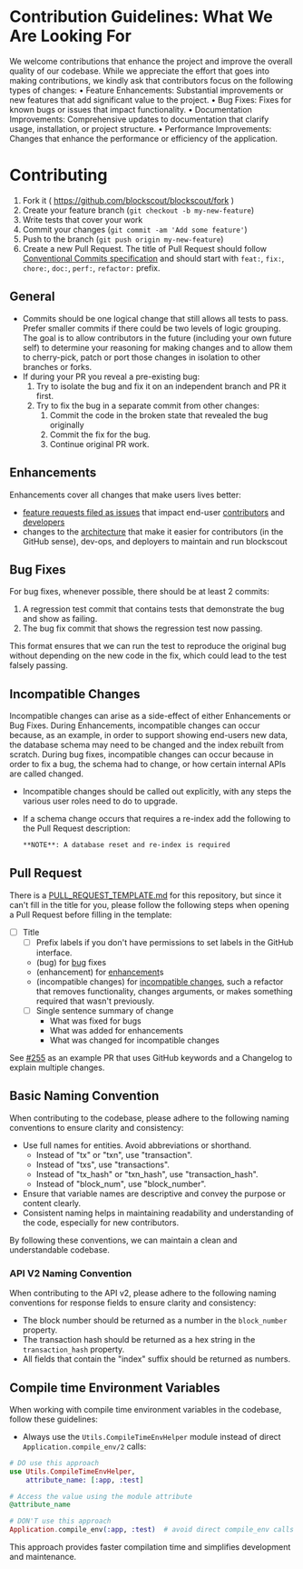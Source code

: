 # Contribution Guidelines: What We Are Looking For

We welcome contributions that enhance the project and improve the overall quality of our codebase. While we appreciate the effort that goes into making contributions, we kindly ask that contributors focus on the following types of changes:
	•	Feature Enhancements: Substantial improvements or new features that add significant value to the project.
	•	Bug Fixes: Fixes for known bugs or issues that impact functionality.
	•	Documentation Improvements: Comprehensive updates to documentation that clarify usage, installation, or project structure.
	•	Performance Improvements: Changes that enhance the performance or efficiency of the application.

# Contributing

1. Fork it ( <https://github.com/blockscout/blockscout/fork> )
2. Create your feature branch (`git checkout -b my-new-feature`)
3. Write tests that cover your work
4. Commit your changes (`git commit -am 'Add some feature'`)
5. Push to the branch (`git push origin my-new-feature`)
6. Create a new Pull Request. The title of Pull Request should follow [Conventional Commits specification](https://www.conventionalcommits.org/en/v1.0.0/) and should start with `feat:`, `fix:`, `chore:`, `doc:`, `perf:`, `refactor:` prefix.

## General

* Commits should be one logical change that still allows all tests to pass.  Prefer smaller commits if there could be two levels of logic grouping.  The goal is to allow contributors in the future (including your own future self) to determine your reasoning for making changes and to allow them to cherry-pick, patch or port those changes in isolation to other branches or forks.
* If during your PR you reveal a pre-existing bug:
  1. Try to isolate the bug and fix it on an independent branch and PR it first.
  2. Try to fix the bug in a separate commit from other changes:
     1. Commit the code in the broken state that revealed the bug originally
     2. Commit the fix for the bug.
     3. Continue original PR work.

## Enhancements

Enhancements cover all changes that make users lives better:

* [feature requests filed as issues](https://github.com/blockscout/blockscout/labels/enhancement) that impact end-user [contributors](https://github.com/blockscout/blockscout/labels/contributor) and [developers](https://github.com/blockscout/blockscout/labels/developer)
* changes to the [architecture](https://github.com/blockscout/blockscout/labels/architecture) that make it easier for contributors (in the GitHub sense), dev-ops, and deployers to maintain and run blockscout

## Bug Fixes

For bug fixes, whenever possible, there should be at least 2 commits:

1. A regression test commit that contains tests that demonstrate the bug and show as failing.
2. The bug fix commit that shows the regression test now passing.

This format ensures that we can run the test to reproduce the original bug without depending on the new code in the fix, which could lead to the test falsely passing.

## Incompatible Changes

Incompatible changes can arise as a side-effect of either Enhancements or Bug Fixes.  During Enhancements, incompatible changes can occur because, as an example, in order to support showing end-users new data, the database schema may need to be changed and the index rebuilt from scratch.  During bug fixes, incompatible changes can occur because in order to fix a bug, the schema had to change, or how certain internal APIs are called changed.

* Incompatible changes should be called out explicitly, with any steps the various user roles need to do to upgrade.
* If a schema change occurs that requires a re-index add the following to the Pull Request description:

  ```markdown
  **NOTE**: A database reset and re-index is required
  ```

## Pull Request

There is a [PULL_REQUEST_TEMPLATE.md](PULL_REQUEST_TEMPLATE.md) for this repository, but since it can't fill in the title for you, please follow the following steps when opening a Pull Request before filling in the template:

* [ ] Title
  * [ ] Prefix labels if you don't have permissions to set labels in the GitHub interface.
  * (bug) for [bug](https://github.com/blockscout/blockscout/labels/bug) fixes
  * (enhancement) for [enhancement](https://github.com/blockscout/blockscout/labels/enhancement)s
  * (incompatible changes) for [incompatible changes](https://github.com/blockscout/blockscout/labels/incompatible%20changes), such a refactor that removes functionality, changes arguments, or makes something required that wasn't previously.
  * [ ] Single sentence summary of change
    * What was fixed for bugs
    * What was added for enhancements
    * What was changed for incompatible changes

See [#255](https://github.com/blockscout/blockscout/pull/255) as an example PR that uses GitHub keywords and a Changelog to explain multiple changes.

## Basic Naming Convention

When contributing to the codebase, please adhere to the following naming conventions to ensure clarity and consistency:

- Use full names for entities. Avoid abbreviations or shorthand.
  - Instead of "tx" or "txn", use "transaction".
  - Instead of "txs", use "transactions".
  - Instead of "tx_hash" or "txn_hash", use "transaction_hash".
  - Instead of "block_num", use "block_number".
- Ensure that variable names are descriptive and convey the purpose or content clearly.
- Consistent naming helps in maintaining readability and understanding of the code, especially for new contributors.

By following these conventions, we can maintain a clean and understandable codebase.

### API V2 Naming Convention

When contributing to the API v2, please adhere to the following naming conventions for response fields to ensure clarity and consistency:

- The block number should be returned as a number in the `block_number` property.
- The transaction hash should be returned as a hex string in the `transaction_hash` property.
- All fields that contain the "index" suffix should be returned as numbers.

## Compile time Environment Variables

When working with compile time environment variables in the codebase, follow these guidelines:

- Always use the `Utils.CompileTimeEnvHelper` module instead of direct `Application.compile_env/2` calls:

```elixir
# DO use this approach
use Utils.CompileTimeEnvHelper,
    attribute_name: [:app, :test]

# Access the value using the module attribute
@attribute_name

# DON'T use this approach
Application.compile_env(:app, :test)  # avoid direct compile_env calls
```

This approach provides faster compilation time and simplifies development and maintenance.

